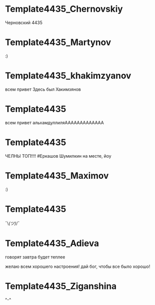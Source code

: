 # Template4435_Chernovskiy
Черновский 4435
# Template4435_Martynov
:)
# Template4435_khakimzyanov
всем привет
Здесь был Хакимзянов
# Template4435
всем привет
альхамдуллиляААААААААААААА
# Template4435
ЧЕЛНЫ ТОП!!!!
#Еркашов
Шумилкин на месте, йоу
# Template4435_Maximov
:)
# Template4435
¯⁠\⁠_⁠(⁠ツ⁠)_/¯
# Template4435_Adieva
говорят завтра будет теплее
 
желаю всем хорошего настроения! дай бог, чтобы все было хорошо!
# Template4435_Ziganshina
^-^
